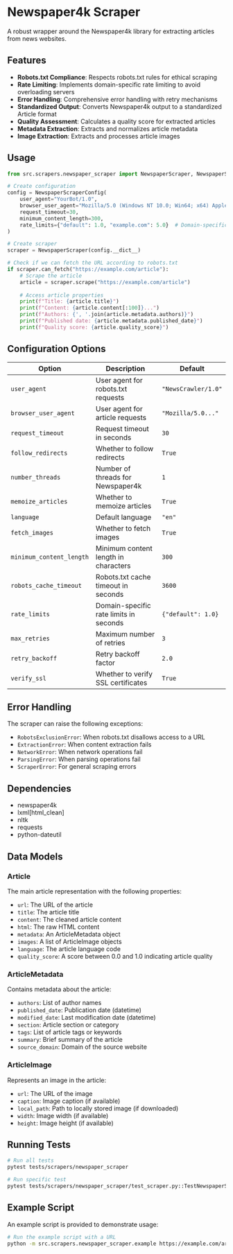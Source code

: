 # Newspaper4k Scraper

A robust wrapper around the Newspaper4k library for extracting articles from news websites.

## Features

- **Robots.txt Compliance**: Respects robots.txt rules for ethical scraping
- **Rate Limiting**: Implements domain-specific rate limiting to avoid overloading servers
- **Error Handling**: Comprehensive error handling with retry mechanisms
- **Standardized Output**: Converts Newspaper4k output to a standardized Article format
- **Quality Assessment**: Calculates a quality score for extracted articles
- **Metadata Extraction**: Extracts and normalizes article metadata
- **Image Extraction**: Extracts and processes article images

## Usage

```python
from src.scrapers.newspaper_scraper import NewspaperScraper, NewspaperScraperConfig

# Create configuration
config = NewspaperScraperConfig(
    user_agent="YourBot/1.0",
    browser_user_agent="Mozilla/5.0 (Windows NT 10.0; Win64; x64) AppleWebKit/537.36 (KHTML, like Gecko) Chrome/91.0.4472.124 Safari/537.36",
    request_timeout=30,
    minimum_content_length=300,
    rate_limits={"default": 1.0, "example.com": 5.0}  # Domain-specific rate limits in seconds
)

# Create scraper
scraper = NewspaperScraper(config.__dict__)

# Check if we can fetch the URL according to robots.txt
if scraper.can_fetch("https://example.com/article"):
    # Scrape the article
    article = scraper.scrape("https://example.com/article")
    
    # Access article properties
    print(f"Title: {article.title}")
    print(f"Content: {article.content[:100]}...")
    print(f"Authors: {', '.join(article.metadata.authors)}")
    print(f"Published date: {article.metadata.published_date}")
    print(f"Quality score: {article.quality_score}")
```

## Configuration Options

| Option | Description | Default |
| ------ | ----------- | ------- |
| `user_agent` | User agent for robots.txt requests | `"NewsCrawler/1.0"` |
| `browser_user_agent` | User agent for article requests | `"Mozilla/5.0..."` |
| `request_timeout` | Request timeout in seconds | `30` |
| `follow_redirects` | Whether to follow redirects | `True` |
| `number_threads` | Number of threads for Newspaper4k | `1` |
| `memoize_articles` | Whether to memoize articles | `True` |
| `language` | Default language | `"en"` |
| `fetch_images` | Whether to fetch images | `True` |
| `minimum_content_length` | Minimum content length in characters | `300` |
| `robots_cache_timeout` | Robots.txt cache timeout in seconds | `3600` |
| `rate_limits` | Domain-specific rate limits in seconds | `{"default": 1.0}` |
| `max_retries` | Maximum number of retries | `3` |
| `retry_backoff` | Retry backoff factor | `2.0` |
| `verify_ssl` | Whether to verify SSL certificates | `True` |

## Error Handling

The scraper can raise the following exceptions:

- `RobotsExclusionError`: When robots.txt disallows access to a URL
- `ExtractionError`: When content extraction fails
- `NetworkError`: When network operations fail
- `ParsingError`: When parsing operations fail
- `ScraperError`: For general scraping errors

## Dependencies

- newspaper4k
- lxml[html_clean]
- nltk
- requests
- python-dateutil

## Data Models

### Article

The main article representation with the following properties:

- `url`: The URL of the article
- `title`: The article title
- `content`: The cleaned article content
- `html`: The raw HTML content
- `metadata`: An ArticleMetadata object
- `images`: A list of ArticleImage objects
- `language`: The article language code
- `quality_score`: A score between 0.0 and 1.0 indicating article quality

### ArticleMetadata

Contains metadata about the article:

- `authors`: List of author names
- `published_date`: Publication date (datetime)
- `modified_date`: Last modification date (datetime)
- `section`: Article section or category
- `tags`: List of article tags or keywords
- `summary`: Brief summary of the article
- `source_domain`: Domain of the source website

### ArticleImage

Represents an image in the article:

- `url`: The URL of the image
- `caption`: Image caption (if available)
- `local_path`: Path to locally stored image (if downloaded)
- `width`: Image width (if available)
- `height`: Image height (if available)

## Running Tests

```bash
# Run all tests
pytest tests/scrapers/newspaper_scraper

# Run specific test
pytest tests/scrapers/newspaper_scraper/test_scraper.py::TestNewspaperScraper::test_scrape_success
```

## Example Script

An example script is provided to demonstrate usage:

```bash
# Run the example script with a URL
python -m src.scrapers.newspaper_scraper.example https://example.com/article
``` 